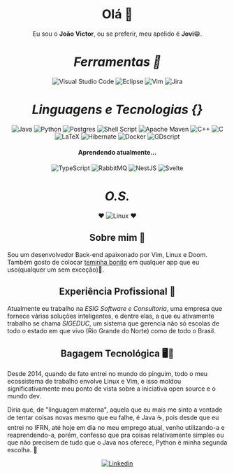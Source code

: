 <div align="center">

# Olá 👋

Eu sou o **João Victor**, ou se preferir, meu apelido é **Jovi**😁.
 
</div>

<div align="center">

# *Ferramentas 🔧*
 
![Visual Studio Code](https://img.shields.io/badge/Visual%20Studio%20Code-0078d7.svg?style=flat-square&logo=visual-studio-code&logoColor=white)
![Eclipse](https://img.shields.io/badge/Eclipse-FE7A16.svg?style=flat-square&logo=Eclipse&logoColor=white) 
![Vim](https://img.shields.io/badge/VIM-%2311AB00.svg?style=flat-square&logo=vim&logoColor=white)
![Jira](https://img.shields.io/badge/jira-%230A0FFF.svg?style=flat-square&logo=jira&logoColor=white)

# *Linguagens e Tecnologias {}*

![Java](https://img.shields.io/badge/java-%23ED8B00.svg?style=flat-square&logo=java&logoColor=white)
![Python](https://img.shields.io/badge/python-3670A0?style=flat-square&logo=python&logoColor=ffdd54)
![Postgres](https://img.shields.io/badge/postgres-%23316192.svg?style=flat-square&logo=postgresql&logoColor=white)
![Shell Script](https://img.shields.io/badge/shell_script-%23121011.svg?style=flat-square&logo=gnu-bash&logoColor=white)
![Apache Maven](https://img.shields.io/badge/Apache%20Maven-C71A36?style=flat-square&logo=Apache%20Maven&logoColor=white)
![C++](https://img.shields.io/badge/C%2B%2B-00599C?style=flat-square&logo=c%2B%2B&logoColor=white)
![C](https://img.shields.io/badge/C-00599C?style=flat-square&logo=c&logoColor=white)
![LaTeX](https://img.shields.io/badge/LaTeX-47A141?style=flat-square&logo=LaTeX&logoColor=white)
![Hibernate](https://img.shields.io/badge/Hibernate-59666C?style=flat-square&logo=Hibernate&logoColor=white)
![Docker](https://img.shields.io/badge/Docker-2CA5E0?style=flat-square&logo=docker&logoColor=white)
![GDscript](https://img.shields.io/badge/Godot-478CBF?style=flat-square&logo=GodotEngine&logoColor=white)


#### Aprendendo atualmente...
![TypeScript](https://img.shields.io/badge/typescript-%23007ACC.svg?style=flat-square&logo=typescript&logoColor=white)
![RabbitMQ](https://img.shields.io/badge/rabbitmq-%23FF6600.svg?&style=flat-square&logo=rabbitmq&logoColor=white)
![NestJS](https://img.shields.io/badge/nestjs-E0234E?style=flat-square&logo=nestjs&logoColor=white)
![Svelte](https://img.shields.io/badge/Svelte-4A4A55?style=flat-square&logo=svelte&logoColor=FF3E00)
 

# *O.S.*
 ❤️ ![Linux](https://img.shields.io/badge/Linux-FCC624?style=flat-square&logo=linux&logoColor=black) ❤️
 </div>
 

<div align="center">
 
## Sobre mim 🤔
 
</div>

Sou um desenvolvedor Back-end apaixonado por Vim, Linux e Doom. Também gosto de colocar [teminha bonito](https://draculatheme.com/) em qualquer app que eu uso(qualquer um sem exceção)🤭.

<div align="center">
 
## Experiência Profissional 💼 
 
</div>

Atualmente eu trabalho na *ESIG Software e Consultoria*, uma empresa que fornece várias soluções inteligentes, e dentre elas, a que eu ativamente trabalho se chama *SIGEDUC*, um sistema que gerencia não só escolas de todo o estado em que vivo (Rio Grande do Norte) como de todo o Brasil.

<div align="center">
 
## Bagagem Tecnológica 🖥️🐧
 
</div>

Desde 2014, quando de fato entrei no mundo do pinguim, todo o meu ecossistema de trabalho envolve Linux e Vim, e isso moldou significativamente meu ponto de vista sobre a iniciativa open source e o mundo dev.

Diria que, de "linguagem materna", aquela que eu mais me sinto a vontade de tentar coisas novas mesmo que eu falhe, é Java ☕, pois desde que eu entrei no IFRN, até hoje em dia no meu emprego atual, venho utilizando-a e reaprendendo-a, porém, confesso que pra coisas relativamente simples ou que não precisem de tudo que o Java nos oferece, Python é minha segunda escolha. 🐍 

<div align="center">
 
[![Linkedin](https://img.shields.io/badge/LinkedIn-0077B5?style=for-the-badge&logo=linkedin&logoColor=white)](https://www.linkedin.com/in/jovi-j/)

</div>

